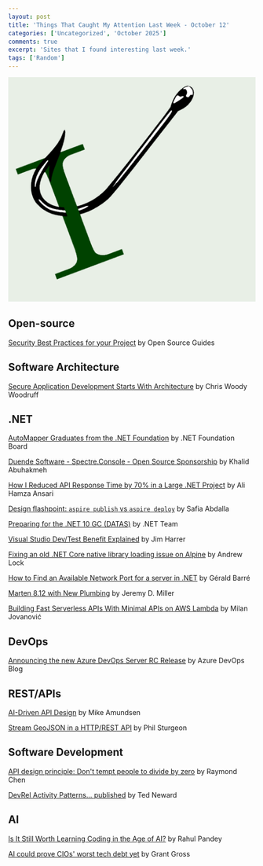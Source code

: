 ```yaml
---
layout: post
title: 'Things That Caught My Attention Last Week - October 12'
categories: ['Uncategorized', 'October 2025']
comments: true
excerpt: 'Sites that I found interesting last week.'
tags: ['Random']
---
```

![caught-my-i](../assets/caught-i.png)

## Open-source

[Security Best Practices for your Project](https://opensource.guide/security-best-practices-for-your-project/?utm_source=blog.peterritchie.com) by Open Source Guides

## Software Architecture

[Secure Application Development Starts With Architecture](https://www.woodruff.dev/secure-application-development-starts-with-architecture/?utm_source=blog.peterritchie.com) by Chris Woody Woodruff

<!-- ## Presenting
 -->
## .NET

[AutoMapper Graduates from the .NET Foundation](https://dotnetfoundation.org/news-events/detail/automapper-graduates-from-the-.net-foundation?utm_source=blog.peterritchie.com) by .NET Foundation Board

[Duende Software - Spectre.Console - Open Source Sponsorship](https://duendesoftware.com/blog/20251009-spectre-console-open-source-sponsorship?utm_source=blog.peterritchie.com) by Khalid Abuhakmeh

[How I Reduced API Response Time by 70% in a Large .NET Project](https://blog.elmah.io/penhow-i-reduced-api-response-time-by-70-in-a-large-net-project/?utm_source=blog.peterritchie.com) by Ali Hamza Ansari

[Design flashpoint: `aspire publish` vs `aspire deploy`](https://blog.safia.rocks/2025/10/06/aspire-publish-vs-deploy/?utm_source=blog.peterritchie.com) by Safia Abdalla

[Preparing for the .NET 10 GC (DATAS)](https://devblogs.microsoft.com/dotnet/preparing-for-dotnet-10-gc/?utm_source=blog.peterritchie.com) by .NET Team

[Visual Studio Dev/Test Benefit Explained](https://devblogs.microsoft.com/visualstudio/visual-studio-dev-test-benefit-explained/?utm_source=blog.peterritchie.com) by Jim Harrer

[Fixing an old .NET Core native library loading issue on Alpine](https://andrewlock.net/fixing-an-old-dotnet-core-native-library-loading-issue-on-alpine/?utm_source=blog.peterritchie.com) by Andrew Lock

[How to Find an Available Network Port for a server in .NET](https://www.meziantou.net/how-to-find-an-available-network-port-in-dotnet.htm?utm_source=blog.peterritchie.com) by Gérald Barré

[Marten 8.12 with New Plumbing](https://jeremydmiller.com/2025/10/08/marten-8-12-with-new-plumbing/?utm_source=blog.peterritchie.com) by Jeremy D. Miller

[Building Fast Serverless APIs With Minimal APIs on AWS Lambda](https://www.milanjovanovic.tech/blog/building-fast-serverless-apis-with-minimal-apis-on-aws-lambda?utm_source=blog.peterritchie.com) by Milan Jovanović

<!-- ## Domain Driven Design
 -->
## DevOps

[Announcing the new Azure DevOps Server RC Release](https://devblogs.microsoft.com/devops/announcing-the-new-azure-devops-server-rc-release/?utm_source=blog.peterritchie.com) by Azure DevOps Blog

<!-- ## Software Design

## Mobile

## Agile/Work Life
 -->
## REST/APIs

[AI-Driven API Design](https://mamund.substack.com/p/ai-driven-api-design?utm_source=blog.peterritchie.com) by Mike Amundsen

[Stream GeoJSON in a HTTP/REST API](https://apisyouwonthate.com/blog/stream-geojson-rest-api/?utm_source=blog.peterritchie.com) by Phil Sturgeon

<!-- ## Azure
 -->
## Software Development

[API design principle: Don't tempt people to divide by zero](https://devblogs.microsoft.com/oldnewthing/20251013-00/?p=111677?utm_source=blog.peterritchie.com) by Raymond Chen

[DevRel Activity Patterns... published](https://blogs.newardassociates.com/blog/2025/devrel-patterns-published.html?utm_source=blog.peterritchie.com) by Ted Neward

<!-- ## Windows

## Security
 -->
## AI

[Is It Still Worth Learning Coding in the Age of AI?](https://spectrum.ieee.org/learning-coding-age-of-ai?utm_source=blog.peterritchie.com) by Rahul Pandey

[AI could prove CIOs' worst tech debt yet](https://www.cio.com/article/4066681/ai-could-prove-cios-worst-tech-debt-yet.html?utm_source=blog.peterritchie.com) by Grant Gross

<!-- ## Social Media

## Online Tools

## Databases

## Cloud

## Computing

## Podcasts

## Other Link Collections
 -->
